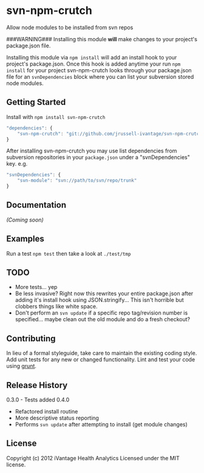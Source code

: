 # svn-npm-crutch

Allow node modules to be installed from svn repos

###WARNING###
Installing this module **will** make changes to your project's package.json
file.

Installing this module via `npm install` will add an install hook to your
project's package.json. Once this hook is added anytime your run `npm install`
for your project svn-npm-crutch looks through your package.json file for an
`svnDependencies` block where you can list your subversion stored node modules.

## Getting Started
Install with `npm install svn-npm-crutch`

```javascript
"dependencies": {
	"svn-npm-crutch": "git://github.com/jrussell-ivantage/svn-npm-crutch.git"
}
```

After installing svn-npm-crutch you may use list dependencies from subversion
repositories in your `package.json` under a "svnDependencies" key. e.g.

```javascript
"svnDependencies": {
	"svn-module": "svn://path/to/svn/repo/trunk"
}
```

## Documentation
_(Coming soon)_

## Examples

Run a test `npm test` then take a look at `./test/tmp`

## TODO

* More tests... yep
* Be less invasive? Right now this rewrites your entire package.json after
	adding it's install hook using JSON.stringify... This isn't horrible but
	clobbers things like white space.
* Don't perform an `svn update` if a specific repo tag/revision number is
	specified... maybe clean out the old module and do a fresh checkout?

## Contributing
In lieu of a formal styleguide, take care to maintain the existing coding style.
Add unit tests for any new or changed functionality. Lint and test your code
using [grunt](http://gruntjs.com/).

## Release History
0.3.0 - Tests added
0.4.0
 * Refactored install routine
 * More descriptive status reporting
 * Performs `svn update` after attempting to install (get module changes)

## License
Copyright (c) 2012 iVantage Health Analytics
Licensed under the MIT license.
